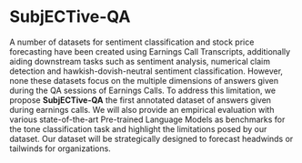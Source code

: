 # SubjECTive-QA

A number of datasets for sentiment classification and stock price forecasting have been created using Earnings Call Transcripts, additionally aiding downstream tasks such as sentiment analysis, numerical claim detection and hawkish-dovish-neutral sentiment classification. However, none these datasets focus on the multiple dimensions of answers given during the QA sessions of Earnings Calls. To address this limitation, we propose **SubjECTive-QA** the first annotated dataset of answers given during earnings calls. We will also provide an empirical evaluation with various state-of-the-art Pre-trained Language Models as benchmarks for the tone classification task and highlight the limitations posed by our dataset. Our dataset will be strategically designed to forecast headwinds or tailwinds for organizations.
